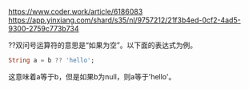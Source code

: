 https://www.coder.work/article/6186083  https://app.yinxiang.com/shard/s35/nl/9757212/21f3b4ed-0cf2-4ad5-9300-2759c773b734

??双问号运算符的意思是“如果为空”。以下面的表达式为例。

```DART
String a = b ?? 'hello';
```

这意味着a等于b，但是如果b为null，则a等于'hello'。